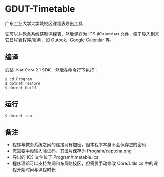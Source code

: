 # GDUT-Timetable
广东工业大学大学城校区课程表导出工具

它可以从教务系统获取课程表，然后保存为 ICS (iCalendar) 文件，便于导入到其它日程表程序/服务，如 Outook、Google Calendar 等。


## 编译
安装 .Net Core 2.1 SDK，然后在命令行下执行：
```
$ cd Program
$ dotnet restore
$ dotnet build
```

## 运行
```
$ dotnet run
```

## 备注
- 程序与教务系统之间的连接没有加密，但本程序本身不会保存您的密码
- 您需要手动输入验证码，其图片保存为 Program/captcha.png
- 导出的 ICS 文件位于 Program/timetable.ics
- 程序理论可以支持龙洞和东风路校区，但需要手动修改 Core/Utils.cs 中的课程开始时间与课程时长